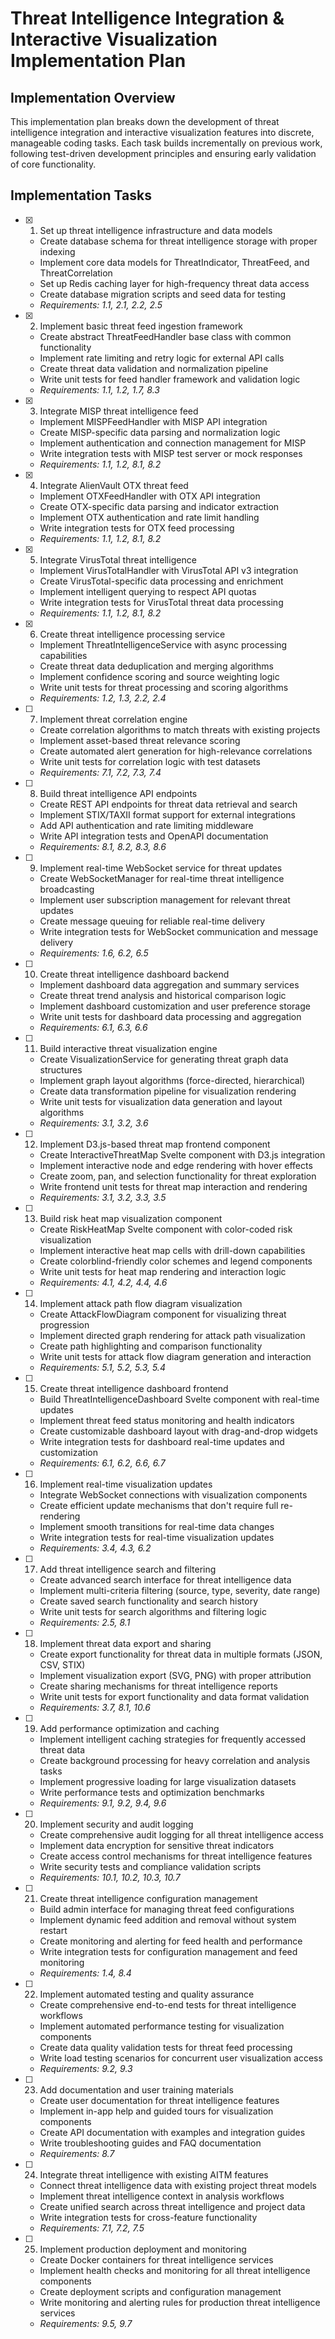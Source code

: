 # Threat Intelligence Integration & Interactive Visualization Implementation Plan

## Implementation Overview

This implementation plan breaks down the development of threat intelligence integration and interactive visualization features into discrete, manageable coding tasks. Each task builds incrementally on previous work, following test-driven development principles and ensuring early validation of core functionality.

## Implementation Tasks

- [x] 1. Set up threat intelligence infrastructure and data models
  - Create database schema for threat intelligence storage with proper indexing
  - Implement core data models for ThreatIndicator, ThreatFeed, and ThreatCorrelation
  - Set up Redis caching layer for high-frequency threat data access
  - Create database migration scripts and seed data for testing
  - _Requirements: 1.1, 2.1, 2.2, 2.5_

- [x] 2. Implement basic threat feed ingestion framework
  - Create abstract ThreatFeedHandler base class with common functionality
  - Implement rate limiting and retry logic for external API calls
  - Create threat data validation and normalization pipeline
  - Write unit tests for feed handler framework and validation logic
  - _Requirements: 1.1, 1.2, 1.7, 8.3_

- [x] 3. Integrate MISP threat intelligence feed
  - Implement MISPFeedHandler with MISP API integration
  - Create MISP-specific data parsing and normalization logic
  - Implement authentication and connection management for MISP
  - Write integration tests with MISP test server or mock responses
  - _Requirements: 1.1, 1.2, 8.1, 8.2_

- [x] 4. Integrate AlienVault OTX threat feed
  - Implement OTXFeedHandler with OTX API integration
  - Create OTX-specific data parsing and indicator extraction
  - Implement OTX authentication and rate limit handling
  - Write integration tests for OTX feed processing
  - _Requirements: 1.1, 1.2, 8.1, 8.2_

- [x] 5. Integrate VirusTotal threat intelligence
  - Implement VirusTotalHandler with VirusTotal API v3 integration
  - Create VirusTotal-specific data processing and enrichment
  - Implement intelligent querying to respect API quotas
  - Write integration tests for VirusTotal threat data processing
  - _Requirements: 1.1, 1.2, 8.1, 8.2_

- [x] 6. Create threat intelligence processing service
  - Implement ThreatIntelligenceService with async processing capabilities
  - Create threat data deduplication and merging algorithms
  - Implement confidence scoring and source weighting logic
  - Write unit tests for threat processing and scoring algorithms
  - _Requirements: 1.2, 1.3, 2.2, 2.4_

- [ ] 7. Implement threat correlation engine
  - Create correlation algorithms to match threats with existing projects
  - Implement asset-based threat relevance scoring
  - Create automated alert generation for high-relevance correlations
  - Write unit tests for correlation logic with test datasets
  - _Requirements: 7.1, 7.2, 7.3, 7.4_

- [ ] 8. Build threat intelligence API endpoints
  - Create REST API endpoints for threat data retrieval and search
  - Implement STIX/TAXII format support for external integrations
  - Add API authentication and rate limiting middleware
  - Write API integration tests and OpenAPI documentation
  - _Requirements: 8.1, 8.2, 8.3, 8.6_

- [ ] 9. Implement real-time WebSocket service for threat updates
  - Create WebSocketManager for real-time threat intelligence broadcasting
  - Implement user subscription management for relevant threat updates
  - Create message queuing for reliable real-time delivery
  - Write integration tests for WebSocket communication and message delivery
  - _Requirements: 1.6, 6.2, 6.5_

- [ ] 10. Create threat intelligence dashboard backend
  - Implement dashboard data aggregation and summary services
  - Create threat trend analysis and historical comparison logic
  - Implement dashboard customization and user preference storage
  - Write unit tests for dashboard data processing and aggregation
  - _Requirements: 6.1, 6.3, 6.6_

- [ ] 11. Build interactive threat visualization engine
  - Create VisualizationService for generating threat graph data structures
  - Implement graph layout algorithms (force-directed, hierarchical)
  - Create data transformation pipeline for visualization rendering
  - Write unit tests for visualization data generation and layout algorithms
  - _Requirements: 3.1, 3.2, 3.6_

- [ ] 12. Implement D3.js-based threat map frontend component
  - Create InteractiveThreatMap Svelte component with D3.js integration
  - Implement interactive node and edge rendering with hover effects
  - Create zoom, pan, and selection functionality for threat exploration
  - Write frontend unit tests for threat map interaction and rendering
  - _Requirements: 3.1, 3.2, 3.3, 3.5_

- [ ] 13. Build risk heat map visualization component
  - Create RiskHeatMap Svelte component with color-coded risk visualization
  - Implement interactive heat map cells with drill-down capabilities
  - Create colorblind-friendly color schemes and legend components
  - Write unit tests for heat map rendering and interaction logic
  - _Requirements: 4.1, 4.2, 4.4, 4.6_

- [ ] 14. Implement attack path flow diagram visualization
  - Create AttackFlowDiagram component for visualizing threat progression
  - Implement directed graph rendering for attack path visualization
  - Create path highlighting and comparison functionality
  - Write unit tests for attack flow diagram generation and interaction
  - _Requirements: 5.1, 5.2, 5.3, 5.4_

- [ ] 15. Create threat intelligence dashboard frontend
  - Build ThreatIntelligenceDashboard Svelte component with real-time updates
  - Implement threat feed status monitoring and health indicators
  - Create customizable dashboard layout with drag-and-drop widgets
  - Write integration tests for dashboard real-time updates and customization
  - _Requirements: 6.1, 6.2, 6.6, 6.7_

- [ ] 16. Implement real-time visualization updates
  - Integrate WebSocket connections with visualization components
  - Create efficient update mechanisms that don't require full re-rendering
  - Implement smooth transitions for real-time data changes
  - Write integration tests for real-time visualization updates
  - _Requirements: 3.4, 4.3, 6.2_

- [ ] 17. Add threat intelligence search and filtering
  - Create advanced search interface for threat intelligence data
  - Implement multi-criteria filtering (source, type, severity, date range)
  - Create saved search functionality and search history
  - Write unit tests for search algorithms and filtering logic
  - _Requirements: 2.5, 8.1_

- [ ] 18. Implement threat data export and sharing
  - Create export functionality for threat data in multiple formats (JSON, CSV, STIX)
  - Implement visualization export (SVG, PNG) with proper attribution
  - Create sharing mechanisms for threat intelligence reports
  - Write unit tests for export functionality and data format validation
  - _Requirements: 3.7, 8.1, 10.6_

- [ ] 19. Add performance optimization and caching
  - Implement intelligent caching strategies for frequently accessed threat data
  - Create background processing for heavy correlation and analysis tasks
  - Implement progressive loading for large visualization datasets
  - Write performance tests and optimization benchmarks
  - _Requirements: 9.1, 9.2, 9.4, 9.6_

- [ ] 20. Implement security and audit logging
  - Create comprehensive audit logging for all threat intelligence access
  - Implement data encryption for sensitive threat indicators
  - Create access control mechanisms for threat intelligence features
  - Write security tests and compliance validation scripts
  - _Requirements: 10.1, 10.2, 10.3, 10.7_

- [ ] 21. Create threat intelligence configuration management
  - Build admin interface for managing threat feed configurations
  - Implement dynamic feed addition and removal without system restart
  - Create monitoring and alerting for feed health and performance
  - Write integration tests for configuration management and feed monitoring
  - _Requirements: 1.4, 8.4_

- [ ] 22. Implement automated testing and quality assurance
  - Create comprehensive end-to-end tests for threat intelligence workflows
  - Implement automated performance testing for visualization components
  - Create data quality validation tests for threat feed processing
  - Write load testing scenarios for concurrent user visualization access
  - _Requirements: 9.2, 9.3_

- [ ] 23. Add documentation and user training materials
  - Create user documentation for threat intelligence features
  - Implement in-app help and guided tours for visualization components
  - Create API documentation with examples and integration guides
  - Write troubleshooting guides and FAQ documentation
  - _Requirements: 8.7_

- [ ] 24. Integrate threat intelligence with existing AITM features
  - Connect threat intelligence data with existing project threat models
  - Implement threat intelligence context in analysis workflows
  - Create unified search across threat intelligence and project data
  - Write integration tests for cross-feature functionality
  - _Requirements: 7.1, 7.2, 7.5_

- [ ] 25. Implement production deployment and monitoring
  - Create Docker containers for threat intelligence services
  - Implement health checks and monitoring for all threat intelligence components
  - Create deployment scripts and configuration management
  - Write monitoring and alerting rules for production threat intelligence services
  - _Requirements: 9.5, 9.7_